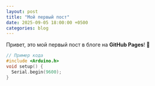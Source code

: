 ```yaml
---
layout: post
title: "Мой первый пост"
date: 2025-09-05 18:00:00 +0500
categories: blog
---
```


Привет, это мой первый пост в блоге на **GitHub Pages**! 🎉  

```c
// Пример кода
#include <Arduino.h>
void setup() {
  Serial.begin(9600);
}

